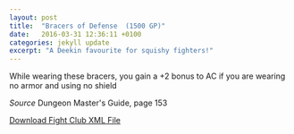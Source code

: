 ```yaml
---
layout: post
title:  "Bracers of Defense  (1500 GP)"
date:   2016-03-31 12:36:11 +0100
categories: jekyll update
excerpt: "A Deekin favourite for squishy fighters!"
---
```


While wearing these bracers, you gain a +2 bonus to AC if you are wearing no armor and using no shield

_Source_ Dungeon Master's Guide, page 153

<a href="{{ site.base.url }}/xml/bracers-of-defense.xml">Download Fight Club XML File</a>
